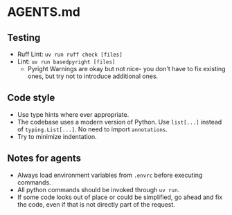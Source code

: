 # AGENTS.md

## Testing

- Ruff Lint: `uv run ruff check [files]`
- Lint: `uv run basedpyright [files]`
  - Pyright Warnings are okay but not nice- you don't have to fix existing ones, but try not to introduce additional ones.

## Code style

- Use type hints where ever appropriate.
- The codebase uses a modern version of Python. Use `list[...]` instead of `typing.List[...]`. No need to import `annotations`.
- Try to minimize indentation.

## Notes for agents

- Always load environment variables from `.envrc` before executing commands.
- All python commands should be invoked through `uv run`.
- If some code looks out of place or could be simplified, go ahead and fix the code, even if that is not directly part of the request.
